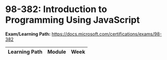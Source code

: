 # 98-382: Introduction to Programming Using JavaScript

**Exam/Learning Path:** https://docs.microsoft.com/certifications/exams/98-382

| **Learning Path** | **Module** | **Week** |
|-|-|-|
